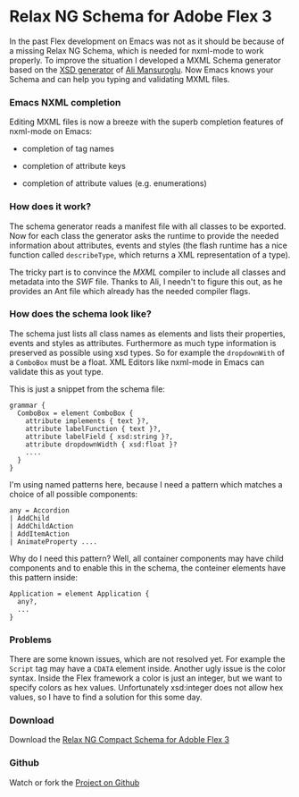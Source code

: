 Relax NG Schema for Adobe Flex 3
================================

In the past Flex development on Emacs was not as it should be because
of a missing Relax NG Schema, which is needed for nxml-mode to work
properly. To improve the situation I developed a MXML Schema generator
based on the [XSD generator][1] of [Ali Mansuroglu][2]. Now Emacs
knows your Schema and can help you typing and validating MXML files.


### Emacs NXML completion 

Editing MXML files is now a breeze with the superb completion features
of nxml-mode on Emacs:

* completion of tag names

* completion of attribute keys

* completion of attribute values (e.g. enumerations)


### How does it work?

The schema generator reads a manifest file with all classes to be
exported.  Now for each class the generator asks the runtime to
provide the needed information about attributes, events and
styles (the flash runtime has a nice function called `describeType`,
which returns a XML representation of a type).

The tricky part is to convince the *MXML* compiler to include all
classes and metadata into the *SWF* file. Thanks to Ali, I needn't to
figure this out, as he provides an Ant file which already has the
needed compiler flags.


### How does the schema look like?

The schema just lists all class names as elements and lists their
properties, events and styles as attributes. Furthermore as much type
information is preserved as possible using xsd types. So for example
the `dropdownWith` of a `ComboBox` must be a float. XML Editors like
nxml-mode in Emacs can validate this as yout type.

This is just a snippet from the schema file:

    grammar {
      ComboBox = element ComboBox {
        attribute implements { text }?,
        attribute labelFunction { text }?,
        attribute labelField { xsd:string }?,
        attribute dropdownWidth { xsd:float }?
        ....
      }      
    }

I'm using named patterns here, because I need a pattern which matches
a choice of all possible components:

    any = Accordion
    | AddChild
    | AddChildAction
    | AddItemAction
    | AnimateProperty ....


Why do I need this pattern? Well, all container components may have
child components and to enable this in the schema, the conteiner
elements have this pattern inside:

    Application = element Application {
      any?,
      ...
    }


### Problems

There are some known issues, which are not resolved yet. For example
the `Script` tag may have a `CDATA` element inside. Another ugly issue
is the color syntax. Inside the Flex framework a color is just an
integer, but we want to specify colors as hex values. Unfortunately
xsd:integer does not allow hex values, so I have to find a solution
for this some day.


### Download

Download the [Relax NG Compact Schema for Adoble Flex 3][3]


### Github

Watch or fork the [Project on Github][4]


[1]: http://code.google.com/p/xsd4mxml/
[2]: http://flexiglas.blogspot.com/
[3]: http://www.matthias-georgi.de/assets/download/flex3.rnc
[4]: http://github.com/georgi/mxml-rnc
